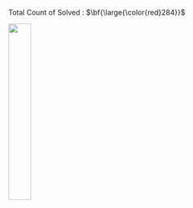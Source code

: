 <h285>Total Count of Solved : $\bf{\large{\color{red}284}}$ </h2>

<img src="https://github.com/LeeHyungJoo/Lecture_AlgorithmTraining/assets/18459652/fdb13b6c-c7f2-4972-9d8a-e564fd5a850a" width="30%" height="30%"/>
